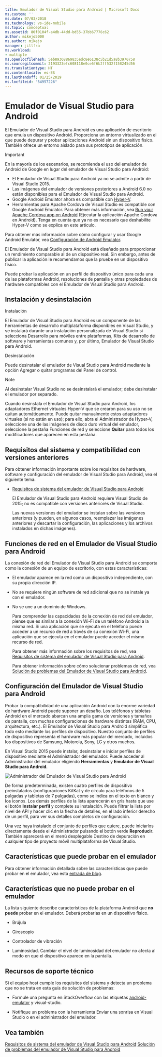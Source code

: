 ```yaml
---
title: Emulador de Visual Studio para Android | Microsoft Docs
ms.custom: ''
ms.date: 07/03/2018
ms.technology: vs-ide-mobile
ms.topic: conceptual
ms.assetid: 80f0104f-a4db-44dd-bd55-37bb67776c62
author: mikejo5000
ms.author: mikejo
manager: jillfra
ms.workload:
- multiple
ms.openlocfilehash: 5eb89368869835edc8e6138c5b21d5a8b3970758
ms.sourcegitcommit: 2193323efc608118e0ce6f6b2ff532f158245d56
ms.translationtype: HT
ms.contentlocale: es-ES
ms.lasthandoff: 01/25/2019
ms.locfileid: "54957226"
---
```

# <a name="visual-studio-emulator-for-android"></a>Emulador de Visual Studio para Android

El Emulador de Visual Studio para Android es una aplicación de escritorio que emula un dispositivo Android. Proporciona un entorno virtualizado en el que puede depurar y probar aplicaciones Android sin un dispositivo físico. También ofrece un entorno aislado para sus prototipos de aplicación.

> [!IMPORTANT]
> En la mayoría de los escenarios, se recomienda el uso del emulador de Android de Google en lugar del emulador de Visual Studio para Android:
> - El Emulador de Visual Studio para Android ya no se admite a partir de Visual Studio 2015.
> - Las imágenes del emulador de versiones posteriores a Android 6.0 no están disponibles para el Emulador de Visual Studio para Android.
> - Google Android Emulator ahora es compatible con [Hyper-V](https://docs.microsoft.com/xamarin/android/get-started/installation/android-emulator/hardware-acceleration#hyper-v).
> - Herramientas para Apache Cordova de Visual Studio es compatible con Google Android Emulator. Para obtener más información, vea [Run your Apache Cordova app on Android](/visualstudio/cross-platform/tools-for-cordova/run-your-app/run-app-android#google-android-emulator) (Ejecutar la aplicación Apache Cordova en Android). Tenga en cuenta que ya no es necesario que deshabilite Hyper-V como se explica en este artículo.
>
> Para obtener más información sobre cómo configurar y usar Google Android Emulator, vea [Configuración de Android Emulator](https://docs.microsoft.com/xamarin/android/get-started/installation/android-emulator/).

 El Emulador de Visual Studio para Android está diseñado para proporcionar un rendimiento comparable al de un dispositivo real. Sin embargo, antes de publicar la aplicación le recomendamos que la pruebe en un dispositivo físico.

 Puede probar la aplicación en un perfil de dispositivo único para cada una de las plataformas Android, resoluciones de pantalla y otras propiedades de hardware compatibles con el Emulador de Visual Studio para Android.

##  <a name="Installing"></a> Instalación y desinstalación
 Instalación

 El Emulador de Visual Studio para Android es un componente de las herramientas de desarrollo multiplataforma disponibles en Visual Studio, y se instalará durante una instalación personalizada de Visual Studio si selecciona Desarrollo para móviles entre plataformas, Kits de desarrollo de software y herramientas comunes y, por último, Emulador de Visual Studio para Android.

 Desinstalación

 Puede desinstalar el emulador de Visual Studio para Android mediante la opción Agregar o quitar programas del Panel de control.

> [!NOTE]
>  Al desinstalar Visual Studio no se desinstalará el emulador; debe desinstalar el emulador por separado.

 Cuando desinstala el Emulador de Visual Studio para Android, los adaptadores Ethernet virtuales Hyper-V que se crearon para su uso no se quitan automáticamente. Puede quitar manualmente estos adaptadores virtuales (si no están en uso); para ello, abra el Administrador de Hyper-V, seleccione una de las imágenes de disco duro virtual del emulador, seleccione la pestaña Funciones de red y seleccione **Quitar** para todos los modificadores que aparecen en esta pestaña.

##  <a name="Requirements"></a> Requisitos del sistema y compatibilidad con versiones anteriores
 Para obtener información importante sobre los requisitos de hardware, software y configuración del emulador de Visual Studio para Android, vea el siguiente tema.

- [Requisitos de sistema del emulador de Visual Studio para Android](../cross-platform/system-requirements-for-the-visual-studio-emulator-for-android.md)

  El Emulador de Visual Studio para Android requiere Visual Studio de 2015; no es compatible con versiones anteriores de Visual Studio.

  Las nuevas versiones del emulador se instalan sobre las versiones anteriores (y pueden, en algunos casos, reemplazar las imágenes anteriores y descartar la configuración, las aplicaciones y los archivos instalados en dichas imágenes).

##  <a name="Networking"></a> Funciones de red en el Emulador de Visual Studio para Android
 La conexión de red del Emulador de Visual Studio para Android se comporta como la conexión de un equipo de escritorio, con estas características:

- El emulador aparece en la red como un dispositivo independiente, con su propia dirección IP.

- No se requiere ningún software de red adicional que no se instale ya con el emulador.

- No se une a un dominio de Windows.

  Para comprender las capacidades de la conexión de red del emulador, piense que es similar a la conexión Wi-Fi de un teléfono Android a la misma red. Si una aplicación que se ejecuta en el teléfono puede acceder a un recurso de red a través de su conexión Wi-Fi, una aplicación que se ejecuta en el emulador puede acceder el mismo recurso de red.

  Para obtener más información sobre los requisitos de red, vea [Requisitos de sistema del emulador de Visual Studio para Android](../cross-platform/system-requirements-for-the-visual-studio-emulator-for-android.md).

  Para obtener información sobre cómo solucionar problemas de red, vea [Solución de problemas del Emulador de Visual Studio para Android](../cross-platform/troubleshooting-the-visual-studio-emulator-for-android.md).

##  <a name="Configuring"></a> Configuración del Emulador de Visual Studio para Android
 Probar la compatibilidad de una aplicación Android con la enorme variedad de hardware Android puede suponer un desafío. Los teléfonos y tabletas Android en el mercado abarcan una amplia gama de versiones y tamaños de pantalla, con muchas configuraciones de hardware distintas (RAM, CPU, arquitectura, etc.). El Emulador de Visual Studio para Android simplifica todo esto mediante los perfiles de dispositivo. Nuestro conjunto de perfiles de dispositivo representa el hardware más popular del mercado, incluidos los dispositivos de Samsung, Motorola, Sony, LG y otros muchos.

 En Visual Studio 2015 puede instalar, desinstalar e iniciar perfiles de dispositivo mediante el Administrador del emulador. Puede acceder al Administrador del emulador eligiendo **Herramientas** y **Emulador de Visual Studio para Android**.

 ![Administrador del Emulador de Visual Studio para Android](../cross-platform/media/android_emu_manager.png "Android_Emu_Manager")

 De forma predeterminada, existen cuatro perfiles de dispositivo preinstalados (configuraciones KitKat y de círculo para teléfonos de 5 pulgadas y tabletas de 7 pulgadas), como se indica en el texto en blanco y los iconos. Los demás perfiles de la lista aparecerán en gris hasta que use el botón **Instalar perfil** y complete su instalación. Puede filtrar la lista por nivel de API y hacer clic en la flecha de detalles, en el lado inferior derecho de un perfil, para ver sus detalles completos de configuración.

 Una vez haya instalado el conjunto de perfiles que quiere, puede iniciarlos directamente desde el Administrador pulsando el botón verde **Reproducir**. También aparecerá en el menú desplegable Destino de depuración en cualquier tipo de proyecto móvil multiplataforma de Visual Studio.

##  <a name="FeaturesTest"></a> Características que puede probar en el emulador
 Para obtener información detallada sobre las características que puede probar en el emulador, vea esta [entrada de blog](https://blogs.msdn.microsoft.com/devops/2014/11/12/introducing-visual-studios-emulator-for-android/).

##  <a name="FeaturesNonTest"></a> Características que no puede probar en el emulador
 La lista siguiente describe características de la plataforma Android que **no puede** probar en el emulador. Deberá probarlas en un dispositivo físico.

-   Brújula

-   Giroscopio

-   Controlador de vibración

-   Luminosidad. Cambiar el nivel de luminosidad del emulador no afecta al modo en que el dispositivo aparece en la pantalla.

##  <a name="Support"></a> Recursos de soporte técnico
 Si el equipo host cumple los requisitos del sistema y detecta un problema que no se trata en esta guía de solución de problemas:

-   Formule una pregunta en StackOverflow con las etiquetas [android-emulator](http://stackoverflow.com/questions/tagged/android-emulator) y visual-studio.

-   Notifique un problema con la herramienta Enviar una sonrisa en Visual Studio o en el administrador del emulador.

## <a name="see-also"></a>Vea también
 [Requisitos de sistema del emulador de Visual Studio para Android](../cross-platform/system-requirements-for-the-visual-studio-emulator-for-android.md) [Solución de problemas del emulador de Visual Studio para Android](../cross-platform/troubleshooting-the-visual-studio-emulator-for-android.md)
